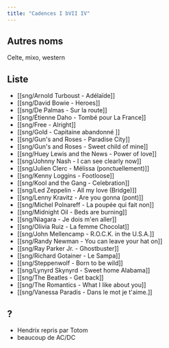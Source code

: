 ```yaml
---
title: "Cadences I bVII IV"
---
```


## Autres noms

Celte, mixo, western

## Liste

- [[sng/Arnold Turboust - Adélaïde]]
- [[sng/David Bowie - Heroes]]
- [[sng/De Palmas - Sur la route]]
- [[sng/Étienne Daho - Tombé pour La France]]
- [[sng/Free - Alright]]
- [[sng/Gold - Capitaine abandonné ]]
- [[sng/Gun's and Roses - Paradise City]]
- [[sng/Gun's and Roses - Sweet child of mine]]
- [[sng/Huey Lewis and the News - Power of love]]
- [[sng/Johnny Nash - I can see clearly now]]
- [[sng/Julien Clerc - Mélissa (ponctuellement)]]
- [[sng/Kenny Loggins - Footloose]]
- [[sng/Kool and the Gang - Celebration]]
- [[sng/Led Zeppelin - All my love (Bridge)]]
- [[sng/Lenny Kravitz - Are you gonna (pont)]]
- [[sng/Michel Polnareff - La poupée qui fait non]]
- [[sng/Midnight Oil - Beds are burning]]
- [[sng/Niagara - Je dois m'en aller]]
- [[sng/Olivia Ruiz - La femme Chocolat]]
- [[sng/John Mellencamp - R.O.C.K. in the U.S.A.]]
- [[sng/Randy Newman - You can leave your hat on]]
- [[sng/Ray Parker Jr. - Ghostbuster]]
- [[sng/Richard Gotainer - Le Sampa]]
- [[sng/Steppenwolf - Born to be wild]]
- [[sng/Lynyrd Skynyrd - Sweet home Alabama]]
- [[sng/The Beatles - Get back]]
- [[sng/The Romantics - What I like about you]]
- [[sng/Vanessa Paradis - Dans le mot je t'aime.]]

## ?

- Hendrix repris par Totom
- beaucoup de AC/DC
